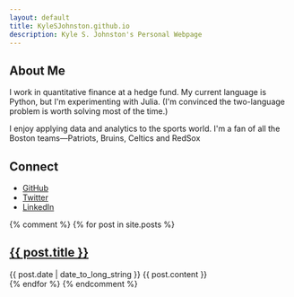 ```yaml
---
layout: default
title: KyleSJohnston.github.io
description: Kyle S. Johnston's Personal Webpage
---
```


## About Me

I work in quantitative finance at a hedge fund. My current language is Python, but I'm experimenting with Julia. (I'm convinced the two-language problem is worth solving most of the time.)

I enjoy applying data and analytics to the sports world. I'm a fan of all the Boston teams&mdash;Patriots, Bruins, Celtics and RedSox

## Connect

- <a href="https://github.com/KyleSJohnston">GitHub</a>
- <a href="https://twitter.com/KyleSJohnston">Twitter</a>
- <a href="https://www.linkedin.com/in/KyleSJohnston/">LinkedIn</a>

{% comment %}
{% for post in site.posts %}
  <article>
    <h2>
      <a href="{{ post.url }}">
        {{ post.title }}
      </a>
    </h2>
    <time datetime="{{ post.date | date: "%Y-%m-%d" }}">{{ post.date | date_to_long_string }}</time>
    {{ post.content }}
  </article>
{% endfor %}
{% endcomment %}
